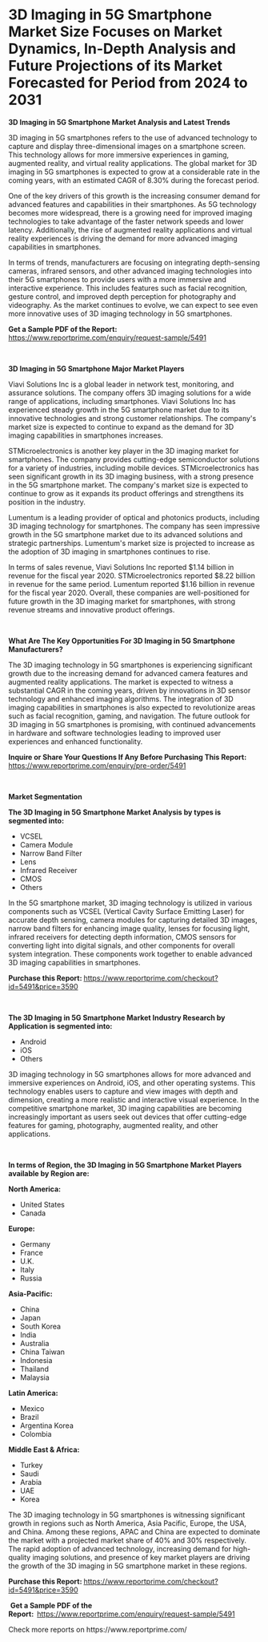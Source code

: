<p><h1>3D Imaging in 5G Smartphone Market Size Focuses on Market Dynamics, In-Depth Analysis and Future Projections of its Market Forecasted for Period from 2024 to 2031</h1></p><p><strong>3D Imaging in 5G Smartphone Market Analysis and Latest Trends</strong></p>
<p><p>3D imaging in 5G smartphones refers to the use of advanced technology to capture and display three-dimensional images on a smartphone screen. This technology allows for more immersive experiences in gaming, augmented reality, and virtual reality applications. The global market for 3D imaging in 5G smartphones is expected to grow at a considerable rate in the coming years, with an estimated CAGR of 8.30% during the forecast period.</p><p>One of the key drivers of this growth is the increasing consumer demand for advanced features and capabilities in their smartphones. As 5G technology becomes more widespread, there is a growing need for improved imaging technologies to take advantage of the faster network speeds and lower latency. Additionally, the rise of augmented reality applications and virtual reality experiences is driving the demand for more advanced imaging capabilities in smartphones.</p><p>In terms of trends, manufacturers are focusing on integrating depth-sensing cameras, infrared sensors, and other advanced imaging technologies into their 5G smartphones to provide users with a more immersive and interactive experience. This includes features such as facial recognition, gesture control, and improved depth perception for photography and videography. As the market continues to evolve, we can expect to see even more innovative uses of 3D imaging technology in 5G smartphones.</p></p>
<p><strong>Get a Sample PDF of the Report:&nbsp;</strong> <a href="https://www.reportprime.com/enquiry/request-sample/5491">https://www.reportprime.com/enquiry/request-sample/5491</a></p>
<p>&nbsp;</p>
<p><strong>3D Imaging in 5G Smartphone Major Market Players</strong></p>
<p><p>Viavi Solutions Inc is a global leader in network test, monitoring, and assurance solutions. The company offers 3D imaging solutions for a wide range of applications, including smartphones. Viavi Solutions Inc has experienced steady growth in the 5G smartphone market due to its innovative technologies and strong customer relationships. The company's market size is expected to continue to expand as the demand for 3D imaging capabilities in smartphones increases.</p><p>STMicroelectronics is another key player in the 3D imaging market for smartphones. The company provides cutting-edge semiconductor solutions for a variety of industries, including mobile devices. STMicroelectronics has seen significant growth in its 3D imaging business, with a strong presence in the 5G smartphone market. The company's market size is expected to continue to grow as it expands its product offerings and strengthens its position in the industry.</p><p>Lumentum is a leading provider of optical and photonics products, including 3D imaging technology for smartphones. The company has seen impressive growth in the 5G smartphone market due to its advanced solutions and strategic partnerships. Lumentum's market size is projected to increase as the adoption of 3D imaging in smartphones continues to rise.</p><p>In terms of sales revenue, Viavi Solutions Inc reported $1.14 billion in revenue for the fiscal year 2020. STMicroelectronics reported $8.22 billion in revenue for the same period. Lumentum reported $1.16 billion in revenue for the fiscal year 2020. Overall, these companies are well-positioned for future growth in the 3D imaging market for smartphones, with strong revenue streams and innovative product offerings.</p></p>
<p>&nbsp;</p>
<p><strong>What Are The Key Opportunities For 3D Imaging in 5G Smartphone Manufacturers?</strong></p>
<p><p>The 3D imaging technology in 5G smartphones is experiencing significant growth due to the increasing demand for advanced camera features and augmented reality applications. The market is expected to witness a substantial CAGR in the coming years, driven by innovations in 3D sensor technology and enhanced imaging algorithms. The integration of 3D imaging capabilities in smartphones is also expected to revolutionize areas such as facial recognition, gaming, and navigation. The future outlook for 3D imaging in 5G smartphones is promising, with continued advancements in hardware and software technologies leading to improved user experiences and enhanced functionality.</p></p>
<p><strong>Inquire or Share Your Questions If Any Before Purchasing This Report:</strong> <a href="https://www.reportprime.com/enquiry/pre-order/5491">https://www.reportprime.com/enquiry/pre-order/5491</a></p>
<p>&nbsp;</p>
<p><strong>Market Segmentation</strong></p>
<p><strong>The 3D Imaging in 5G Smartphone Market Analysis by types is segmented into:</strong></p>
<p><ul><li>VCSEL</li><li>Camera Module</li><li>Narrow Band Filter</li><li>Lens</li><li>Infrared Receiver</li><li>CMOS</li><li>Others</li></ul></p>
<p><p>In the 5G smartphone market, 3D imaging technology is utilized in various components such as VCSEL (Vertical Cavity Surface Emitting Laser) for accurate depth sensing, camera modules for capturing detailed 3D images, narrow band filters for enhancing image quality, lenses for focusing light, infrared receivers for detecting depth information, CMOS sensors for converting light into digital signals, and other components for overall system integration. These components work together to enable advanced 3D imaging capabilities in smartphones.</p></p>
<p><strong>Purchase this Report:&nbsp;</strong><a href="https://www.reportprime.com/checkout?id=5491&price=3590">https://www.reportprime.com/checkout?id=5491&price=3590</a></p>
<p>&nbsp;</p>
<p><strong>The 3D Imaging in 5G Smartphone Market Industry Research by Application is segmented into:</strong></p>
<p><ul><li>Android</li><li>iOS</li><li>Others</li></ul></p>
<p><p>3D imaging technology in 5G smartphones allows for more advanced and immersive experiences on Android, iOS, and other operating systems. This technology enables users to capture and view images with depth and dimension, creating a more realistic and interactive visual experience. In the competitive smartphone market, 3D imaging capabilities are becoming increasingly important as users seek out devices that offer cutting-edge features for gaming, photography, augmented reality, and other applications.</p></p>
<p>&nbsp;</p>
<p><strong>In terms of Region, the 3D Imaging in 5G Smartphone Market Players available by Region are:</strong></p>
<p>
    <p> <strong> North America: </strong>
        <ul>
            <li>United States</li>
            <li>Canada</li>
        </ul>
        </p> 
    <p> <strong> Europe: </strong>
        <ul>
            <li>Germany</li>
            <li>France</li>
            <li>U.K.</li>
            <li>Italy</li>
            <li>Russia</li>
        </ul>
        </p> 
    <p> <strong> Asia-Pacific: </strong>
        <ul>
            <li>China</li>
            <li>Japan</li>
            <li>South Korea</li>
            <li>India</li>
            <li>Australia</li>
            <li>China Taiwan</li>
            <li>Indonesia</li>
            <li>Thailand</li>
            <li>Malaysia</li>
        </ul>
        </p> 
    <p> <strong> Latin America: </strong>
        <ul>
            <li>Mexico</li>
            <li>Brazil</li>
            <li>Argentina Korea</li>
            <li>Colombia</li>
        </ul>
        </p> 
    <p> <strong> Middle East & Africa: </strong>
        <ul>
            <li>Turkey</li>
            <li>Saudi</li>
            <li>Arabia</li>
            <li>UAE</li>
            <li>Korea</li>
        </ul>
    </p>
    </p>
<p><p>The 3D imaging technology in 5G smartphones is witnessing significant growth in regions such as North America, Asia Pacific, Europe, the USA, and China. Among these regions, APAC and China are expected to dominate the market with a projected market share of 40% and 30% respectively. The rapid adoption of advanced technology, increasing demand for high-quality imaging solutions, and presence of key market players are driving the growth of the 3D imaging in 5G smartphone market in these regions.</p></p>
<p><strong>Purchase this Report: </strong><a href="https://www.reportprime.com/checkout?id=5491&price=3590">https://www.reportprime.com/checkout?id=5491&price=3590</a></p>
<p>&nbsp;<strong>Get a Sample PDF of the Report:&nbsp;&nbsp;</strong><a href="https://www.reportprime.com/enquiry/request-sample/5491">https://www.reportprime.com/enquiry/request-sample/5491</a></p>
<p><strong></strong></p>
<p>Check more reports on https://www.reportprime.com/</p>